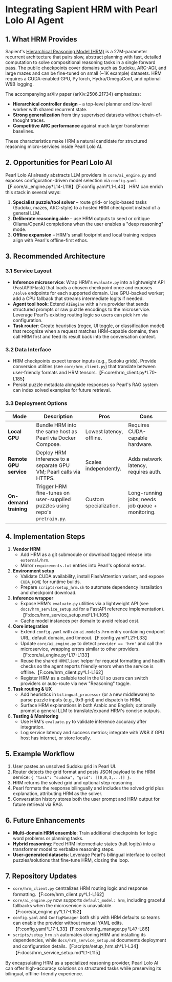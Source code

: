# Integrating Sapient HRM with Pearl Lolo AI Agent

## 1. What HRM Provides

Sapient's [Hierarchical Reasoning Model (HRM)](https://github.com/sapientinc/HRM) is a 27M-parameter recurrent architecture that pairs slow, abstract planning with fast, detailed computation to solve compositional reasoning tasks in a single forward pass. The public checkpoints cover domains such as Sudoku, ARC-AGI, and large mazes and can be fine-tuned on small (~1K example) datasets. HRM requires a CUDA-enabled GPU, PyTorch, Hydra/OmegaConf, and optional W&B logging.

The accompanying arXiv paper (arXiv:2506.21734) emphasizes:

- **Hierarchical controller design** – a top-level planner and low-level worker with shared recurrent state.
- **Strong generalization** from tiny supervised datasets without chain-of-thought traces.
- **Competitive ARC performance** against much larger transformer baselines.

These characteristics make HRM a natural candidate for structured reasoning micro-services inside Pearl Lolo AI.

## 2. Opportunities for Pearl Lolo AI

Pearl Lolo AI already abstracts LLM providers in `core/ai_engine.py` and exposes configuration-driven model selection via `config.yaml`.【F:core/ai_engine.py†L14-L118】【F:config.yaml†L1-L40】 HRM can enrich this stack in several ways:

1. **Specialist puzzle/tool solver** – route grid- or logic-based tasks (Sudoku, mazes, ARC-style) to a hosted HRM checkpoint instead of a general LLM.
2. **Deliberate reasoning aide** – use HRM outputs to seed or critique Ollama/OpenAI completions when the user enables a "deep reasoning" mode.
3. **Offline expansion** – HRM's small footprint and local training recipes align with Pearl's offline-first ethos.

## 3. Recommended Architecture

### 3.1 Service Layout

- **Inference microservice**: Wrap HRM's `evaluate.py` into a lightweight API (FastAPI/Flask) that loads a chosen checkpoint once and exposes `/solve` endpoints for each supported domain. Use GPU-backed worker; add a CPU fallback that streams intermediate logits if needed.
- **Agent tool hook**: Extend `AIEngine` with a `hrm` provider that sends structured prompts or raw puzzle encodings to the microservice. Leverage Pearl's existing routing logic so users can pick `hrm` via configuration.
- **Task router**: Create heuristics (regex, UI toggle, or classification model) that recognize when a request matches HRM-capable domains, then call HRM first and feed its result back into the conversation context.

### 3.2 Data Interface

- HRM checkpoints expect tensor inputs (e.g., Sudoku grids). Provide conversion utilities (see `core/hrm_client.py`) that translate between user-friendly formats and HRM tensors.【F:core/hrm_client.py†L70-L185】
- Persist puzzle metadata alongside responses so Pearl's RAG system can index solved examples for future retrieval.

### 3.3 Deployment Options

| Mode | Description | Pros | Cons |
| --- | --- | --- | --- |
| **Local GPU** | Bundle HRM into the same host as Pearl via Docker Compose. | Lowest latency, offline. | Requires CUDA-capable hardware. |
| **Remote GPU service** | Deploy HRM inference to a separate GPU VM; Pearl calls via HTTPS. | Scales independently. | Adds network latency, requires auth. |
| **On-demand training** | Trigger HRM fine-tunes on user-supplied puzzles using repo's `pretrain.py`. | Custom specialization. | Long-running jobs; needs job queue + monitoring. |

## 4. Implementation Steps

1. **Vendor HRM**
   - Add HRM as a git submodule or download tagged release into `external/hrm`.
   - Mirror `requirements.txt` entries into Pearl's optional extras.
2. **Environment setup**
   - Validate CUDA availability, install FlashAttention variant, and expose `CUDA_HOME` for runtime builds.
   - Prepare `scripts/setup_hrm.sh` to automate dependency installation and checkpoint download.
3. **Inference wrapper**
   - Expose HRM's `evaluate.py` utilities via a lightweight API (see `docs/hrm_service_setup.md` for a FastAPI reference implementation).【F:docs/hrm_service_setup.md†L1-L105】
   - Cache model instances per domain to avoid reload cost.
4. **Core integration**
   - Extend `config.yaml` with an `ai.models.hrm` entry containing endpoint URL, default domain, and timeout.【F:config.yaml†L21-L33】
   - Update `core/ai_engine.py` to detect `provider == 'hrm'` and call the microservice, wrapping errors similar to other providers.【F:core/ai_engine.py†L17-L133】
   - Reuse the shared `HRMClient` helper for request formatting and health checks so the agent reports friendly errors when the service is offline.【F:core/hrm_client.py†L1-L162】
   - Register HRM as a callable tool in the UI so users can switch providers or auto-route via new "Reasoning" toggle.
5. **Task routing & UX**
   - Add heuristics in `bilingual_processor` (or a new middleware) to parse puzzle inputs (e.g., 9x9 grid) and dispatch to HRM.
   - Surface HRM explanations in both Arabic and English; optionally prompt a general LLM to translate/expand HRM's concise outputs.
6. **Testing & Monitoring**
   - Use HRM's `evaluate.py` to validate inference accuracy after integration.
   - Log service latency and success metrics; integrate with W&B if GPU host has internet, or store locally.

## 5. Example Workflow

1. User pastes an unsolved Sudoku grid in Pearl UI.
2. Router detects the grid format and posts JSON payload to the HRM service: `{ "task": "sudoku", "grid": [[0,0,3,...]] }`.
3. HRM returns the solved grid and optional step reasoning.
4. Pearl formats the response bilingually and includes the solved grid plus explanation, attributing HRM as the solver.
5. Conversation history stores both the user prompt and HRM output for future retrieval via RAG.

## 6. Future Enhancements

- **Multi-domain HRM ensemble**: Train additional checkpoints for logic word problems or planning tasks.
- **Hybrid reasoning**: Feed HRM intermediate states (halt logits) into a transformer model to verbalize reasoning steps.
- **User-generated datasets**: Leverage Pearl's bilingual interface to collect puzzles/solutions that fine-tune HRM, closing the loop.

## 7. Repository Updates

- `core/hrm_client.py` centralizes HRM routing logic and response formatting.【F:core/hrm_client.py†L1-L162】
- `core/ai_engine.py` now supports `default_model: hrm`, including graceful fallbacks when the microservice is unavailable.【F:core/ai_engine.py†L17-L152】
- `config.yaml` and `ConfigManager` both ship with HRM defaults so teams can enable the provider without manual YAML edits.【F:config.yaml†L17-L33】【F:core/config_manager.py†L47-L86】
- `scripts/setup_hrm.sh` automates cloning HRM and installing its dependencies, while `docs/hrm_service_setup.md` documents deployment and configuration details.【F:scripts/setup_hrm.sh†L1-L34】【F:docs/hrm_service_setup.md†L1-L115】

By encapsulating HRM as a specialized reasoning provider, Pearl Lolo AI can offer high-accuracy solutions on structured tasks while preserving its bilingual, offline-friendly experience.
